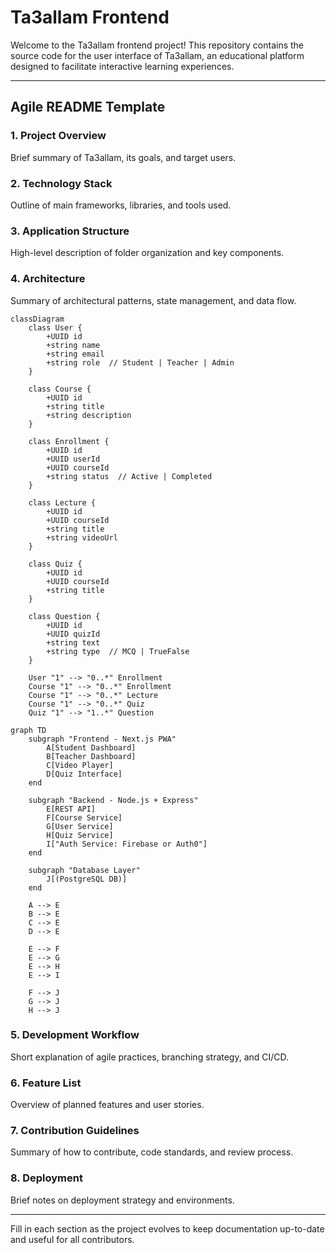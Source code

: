 # Ta3allam Frontend

Welcome to the Ta3allam frontend project! This repository contains the source code for the user interface of Ta3allam, an educational platform designed to facilitate interactive learning experiences.

---

## Agile README Template

### 1. Project Overview
Brief summary of Ta3allam, its goals, and target users.

### 2. Technology Stack
Outline of main frameworks, libraries, and tools used.

### 3. Application Structure
High-level description of folder organization and key components.

### 4. Architecture
Summary of architectural patterns, state management, and data flow.

```mermaid
classDiagram
    class User {
        +UUID id
        +string name
        +string email
        +string role  // Student | Teacher | Admin
    }

    class Course {
        +UUID id
        +string title
        +string description
    }

    class Enrollment {
        +UUID id
        +UUID userId
        +UUID courseId
        +string status  // Active | Completed
    }

    class Lecture {
        +UUID id
        +UUID courseId
        +string title
        +string videoUrl
    }

    class Quiz {
        +UUID id
        +UUID courseId
        +string title
    }

    class Question {
        +UUID id
        +UUID quizId
        +string text
        +string type  // MCQ | TrueFalse
    }

    User "1" --> "0..*" Enrollment
    Course "1" --> "0..*" Enrollment
    Course "1" --> "0..*" Lecture
    Course "1" --> "0..*" Quiz
    Quiz "1" --> "1..*" Question
```

```mermaid
graph TD
    subgraph "Frontend - Next.js PWA"
        A[Student Dashboard]
        B[Teacher Dashboard]
        C[Video Player]
        D[Quiz Interface]
    end

    subgraph "Backend - Node.js + Express"
        E[REST API]
        F[Course Service]
        G[User Service]
        H[Quiz Service]
        I["Auth Service: Firebase or Auth0"]
    end

    subgraph "Database Layer"
        J[(PostgreSQL DB)]
    end

    A --> E
    B --> E
    C --> E
    D --> E

    E --> F
    E --> G
    E --> H
    E --> I

    F --> J
    G --> J
    H --> J
```
### 5. Development Workflow
Short explanation of agile practices, branching strategy, and CI/CD.

### 6. Feature List
Overview of planned features and user stories.

### 7. Contribution Guidelines
Summary of how to contribute, code standards, and review process.

### 8. Deployment
Brief notes on deployment strategy and environments.

---

Fill in each section as the project evolves to keep documentation up-to-date and useful for all contributors.